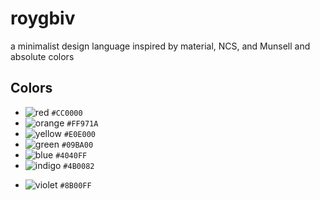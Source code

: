 # roygbiv
a minimalist design language inspired by material, NCS, and Munsell and absolute colors

## Colors

- ![red](https://placehold.it/48/cc0000?text=-) `#CC0000`
- ![orange](https://placehold.it/48/ff971a?text=-) `#FF971A`
- ![yellow](https://placehold.it/48/e0e000?text=-) `#E0E000`
- ![green](https://placehold.it/48/09ba00?text=-) `#09BA00`
- ![blue](https://placehold.it/48/4040ff?text=-) `#4040FF`
- ![indigo](https://placehold.it/48/4b0082?text=-) `#4B0082`
* ![violet](https://placehold.it/48/8b00ff?text=-) `#8B00FF`

